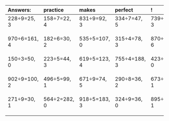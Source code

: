 | Answers: | practice | makes | perfect | ! |
| :--- | :--- | :--- | :--- | :--- |
| 228÷9=25, 3 | 158÷7=22, 4 | 831÷9=92, 3 | 334÷7=47, 5 | 739÷4=184, 3 | 
|   |   |   |   |   | 
|   |   |   |   |   | 
|   |   |   |   |   | 
| 970÷6=161, 4 | 182÷6=30, 2 | 535÷5=107, 0 | 315÷4=78, 3 | 870÷8=108, 6 | 
|   |   |   |   |   | 
|   |   |   |   |   | 
|   |   |   |   |   | 
| 150÷3=50, 0 | 223÷5=44, 3 | 619÷5=123, 4 | 755÷4=188, 3 | 423÷9=47, 0 | 
|   |   |   |   |   | 
|   |   |   |   |   | 
|   |   |   |   |   | 
| 902÷9=100, 2 | 496÷5=99, 1 | 671÷9=74, 5 | 290÷8=36, 2 | 673÷8=84, 1 | 
|   |   |   |   |   | 
|   |   |   |   |   | 
|   |   |   |   |   | 
| 271÷9=30, 1 | 564÷2=282, 0 | 918÷5=183, 3 | 324÷9=36, 0 | 895÷3=298, 1 | 
|   |   |   |   |   | 
|   |   |   |   |   | 
|   |   |   |   |   | 
